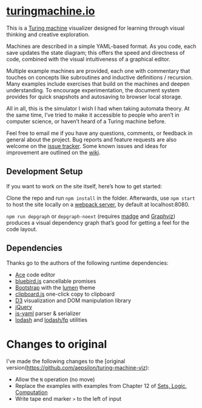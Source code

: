 # [turingmachine.io](http://turingmachine.io)

This is a [Turing machine] visualizer designed for learning through visual thinking and creative exploration.

Machines are described in a simple YAML-based format.
As you code, each save updates the state diagram; this offers the speed and directness of code, combined with the visual intuitiveness of a graphical editor.

Multiple example machines are provided, each one with commentary that touches on concepts like subroutines and inductive definitions / recursion.
Many examples include exercises that build on the machines and deepen understanding.
To encourage experimentation, the document system provides for quick snapshots and autosaving to browser local storage.

All in all, this is the simulator I wish I had when taking automata theory.
At the same time, I’ve tried to make it accessible to people who aren’t in computer science, or haven’t heard of a Turing machine before.

Feel free to email me if you have any questions, comments, or feedback in general about the project.
Bug reports and feature requests are also welcome on the [issue tracker].
Some known issues and ideas for improvement are outlined on the [wiki].

[Turing machine]: http://plato.stanford.edu/entries/turing-machine

[issue tracker]:  https://github.com/aepsilon/turing-machine-viz/issues
[wiki]:           https://github.com/aepsilon/turing-machine-viz/wiki


## Development Setup

If you want to work on the site itself, here’s how to get started:

Clone the repo and run `npm install` in the folder. Afterwards, use `npm start` to host the site locally on a [webpack server], by default at localhost:8080.

`npm run depgraph` or `depgraph-noext` (requires [madge] and [Graphviz]) produces
a visual dependency graph that’s good for getting a feel for the code layout.

[webpack server]: https://webpack.github.io/docs/webpack-dev-server.html
[madge]: https://github.com/pahen/madge
[Graphviz]: http://www.graphviz.org/


## Dependencies

Thanks go to the authors of the following runtime dependencies:

* [Ace] code editor
* [bluebird.js] cancellable promises
* [Bootstrap] with the [lumen] theme
* [clipboard.js] one-click copy to clipboard
* [D3] visualization and DOM manipulation library
* [jQuery]
* [js-yaml] parser & serializer
* [lodash] and [lodash/fp] utilities

[Ace]: https://ace.c9.io/
[bluebird.js]: http://bluebirdjs.com/
[Bootstrap]: https://getbootstrap.com/
[clipboard.js]: https://clipboardjs.com/
[D3]: https://d3js.org/
[jQuery]: https://jquery.com
[js-yaml]: https://github.com/nodeca/js-yaml
[lodash]: https://github.com/lodash/lodash
[lodash/fp]: https://github.com/lodash/lodash/wiki/FP-Guide
[lumen]: https://bootswatch.com/lumen/

# Changes to original

I've made the following changes to the [original
version(https://github.com/aepsilon/turing-machine-viz):

- Allow the `N` operation (no move)
- Replace the examples with examples from Chapter 12 of [Sets, Logic,
  Computation](https://slc.openlogicproject.org/)
- Write tape end marker `>` to the left of input 